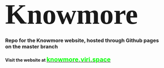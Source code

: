 <b style="font-family:Verdana;font-size:90px;">Knowmore</b>

### Repo for the Knowmore website, hosted through Github pages on the master branch

#### Visit the website at [<b style="color:lime;font-size:20px;">knowmore.viri.space</b>](http://knowmore.viri.space)
